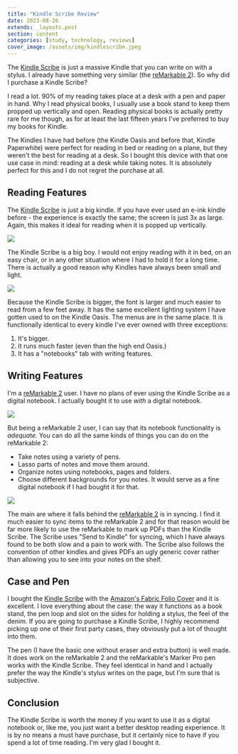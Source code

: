 ```yaml
---
title: "Kindle Scribe Review"
date: 2023-08-26
extends: _layouts.post
section: content
categories: [study, technology, reviews]
cover_image: /assets/img/kindlescribe.jpeg
---
```


The [Kindle Scribe](https://www.amazon.com/Kindle-Scribe-the-first-Kindle-for-reading-writing-journaling-and-sketching/dp/B09BS26B8B?crid=K8419IK10ASD&amp;keywords=Kindle+Scribe&amp;qid=1693085322&amp;sprefix=kindle+scrib,aps,118&amp;sr=8-1&amp;ufe=app_do:amzn1.fos.ac2169a1-b668-44b9-8bd0-5ec63b24bcb5&amp;th=1&_encoding=UTF8&tag=thefoolofpr0f-20&linkCode=ur2&linkId=70c9b200390cbed0dc007faa42931d2d&camp=1789&creative=9325) is just a massive Kindle that you can write on with a stylus.  I already have something very similar (the [reMarkable 2](https://remarkable.com/store/remarkable-2)).  So why did I purchase a Kindle Scribe?

I read a lot.  90% of my reading takes place at a desk with a pen and paper in hand.  Why I read physical books, I usually use a book stand to keep them propped up vertically and open.  Reading physical books is actually pretty rare for me though, as for at least the last fifteen years I've preferred to buy my books for Kindle.

The Kindles I have had before (the Kindle Oasis and before that, Kindle Paperwhite) were perfect for reading in bed or reading on a plane, but they weren't the best for reading at a desk.  So I bought this device with that one use case in mind: reading at a desk while taking notes.  It is absolutely perfect for this and I do not regret the purchase at all.

## Reading Features

The [Kindle Scribe](https://www.amazon.com/Kindle-Scribe-the-first-Kindle-for-reading-writing-journaling-and-sketching/dp/B09BS26B8B?crid=K8419IK10ASD&amp;keywords=Kindle+Scribe&amp;qid=1693085322&amp;sprefix=kindle+scrib,aps,118&amp;sr=8-1&amp;ufe=app_do:amzn1.fos.ac2169a1-b668-44b9-8bd0-5ec63b24bcb5&amp;th=1&_encoding=UTF8&tag=thefoolofpr0f-20&linkCode=ur2&linkId=70c9b200390cbed0dc007faa42931d2d&camp=1789&creative=9325) is just a big kindle.  If you have ever used an e-ink kindle before - the experience is exactly the same; the screen is just 3x as large.  Again, this makes it ideal for reading when it is popped up vertically.

![](/assets/img/larger.jpeg)

The Kindle Scribe is a big boy.  I would not enjoy reading with it in bed, on an easy chair, or in any other situation where I had to hold it for a long time.  There is actually a good reason why Kindles have always been small and light.

![](/assets/img/oasis.jpeg)

Because the Kindle Scribe is bigger, the font is larger and much easier to read from a few feet away.  It has the same excellent lighting system I have gotten used to on the Kindle Oasis.  The menus are in the same place.  It is functionally identical to every kindle I've ever owned with three exceptions:

1. It's bigger.
2. It runs much faster (even than the high end Oasis.)
3. It has a "notebooks" tab with writing features.

## Writing Features

I'm a [reMarkable 2](https://remarkable.com/store/remarkable-2) user.  I have no plans of ever using the Kindle Scribe as a digital notebook.  I actually bought it to use *with* a digital notebook. 

![](/assets/img/withRM2.jpeg)

But being a reMarkable 2 user, I can say that its notebook functionality is *adequate.*  You can do all the same kinds of things you can do on the reMarkable 2:
- Take notes using a variety of pens.
- Lasso parts of notes and move them around.
- Organize notes using notebooks, pages and folders.
- Choose different backgrounds for you notes.
It would serve as a fine digital notebook if I had bought it for that.

![](/assets/img/writing.jpeg)

The main are where it falls behind the [reMarkable 2](https://remarkable.com/store/remarkable-2) is in syncing.  I find it much easier to sync items to the reMarkable 2 and for that reason would be far more likely to use the reMarkable to mark up PDFs than the Kindle Scribe.  The Scribe uses "Send to Kindle" for syncing, which I have always found to be both slow and a pain to work with.   The Scribe also follows the convention of other kindles and gives PDFs an ugly generic cover rather than allowing you to see into your notes on the shelf.

## Case and Pen

I bought the [Kindle Scribe](https://www.amazon.com/Kindle-Scribe-the-first-Kindle-for-reading-writing-journaling-and-sketching/dp/B09BS26B8B?crid=K8419IK10ASD&amp;keywords=Kindle+Scribe&amp;qid=1693085322&amp;sprefix=kindle+scrib,aps,118&amp;sr=8-1&amp;ufe=app_do:amzn1.fos.ac2169a1-b668-44b9-8bd0-5ec63b24bcb5&amp;th=1&_encoding=UTF8&tag=thefoolofpr0f-20&linkCode=ur2&linkId=70c9b200390cbed0dc007faa42931d2d&camp=1789&creative=9325) with the [Amazon's Fabric Folio Cover](https://www.amazon.com/Kindle-Scribe-Fabric-Cover-only/dp/B09XQ2NKW4?crid=2CMM2BN1AQS6E&amp;keywords=Kindle+Scribe+Cover&amp;qid=1693085535&amp;sprefix=kindle+scribe+cove,aps,111&amp;sr=8-1&amp;ufe=app_do:amzn1.fos.18ed3cb5-28d5-4975-8bc7-93deae8f9840&amp;th=1&_encoding=UTF8&tag=thefoolofpr0f-20&linkCode=ur2&linkId=0de78c6e6b16170790a3637898342117&camp=1789&creative=9325) and it is excellent.  I love everything about the case: the way it functions as a book stand, the pen loop and slot on the sides for holding a stylus, the feel of the denim.  If you are going to purchase a Kindle Scribe, I highly recommend picking up one of their first party cases, they obviously put a lot of thought into them.

The pen (I have the basic one without eraser and extra button) is well made.  It does work on the reMarkable 2 and the reMarkable's Marker Pro pen works with the Kindle Scribe.  They feel identical in hand and I actually prefer the way the Kindle's stylus writes on the page, but I'm sure that is subjective.

## Conclusion

The Kindle Scribe is worth the money if you want to use it as a digital notebook or, like me, you just want a better desktop reading experience.  It is by no means a must have purchase, but it certainly nice to have if you spend a lot of time reading.  I'm very glad I bought it.